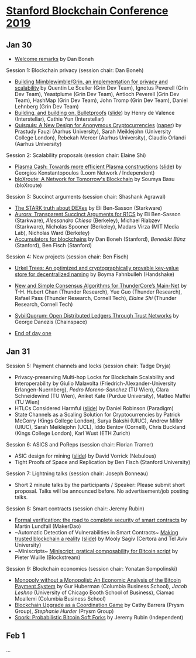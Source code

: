 # [Stanford Blockchain Conference 2019](https://cyber.stanford.edu/sbc19)

## Jan 30

* [Welcome remarks](https://www.youtube.com/watch?v=XckwEw8FyEA&t=12) by Dan Boneh

Session 1: Blockchain privacy (session chair: Dan Boneh)
* [Building Mimblewimble/Grin, an implementation for privacy and scalability](https://www.youtube.com/watch?v=XckwEw8FyEA&t=626) by Quentin Le Sceller (Grin Dev Team), Ignotus Peverell (Grin Dev Team), Yeastplume (Grin Dev Team), Antioch Peverell (Grin Dev Team), HashMap (Grin Dev Team), John Tromp (Grin Dev Team), Daniel Lehnberg (Grin Dev Team)
* [Building, and building on, Bulletproofs](https://www.youtube.com/watch?v=XckwEw8FyEA&t=2055) ([slide](https://cyber.stanford.edu/sites/default/files/bulletproofs_sbc19.pdf)) by Henry de Valence (Interstellar), Cathie Yun (Interstellar)
* [Quisquis: A New Design for Anonymous Cryptocurrencies](https://www.youtube.com/watch?v=XckwEw8FyEA&t=3967) ([paper](https://eprint.iacr.org/2018/990)) by Prastudy Fauzi (Aarhus University), Sarah Meiklejohn (University College London), Rebekah Mercer (Aarhus University), Claudio Orlandi (Aarhus University)

Session 2: Scalability proposals (session chair: Elaine Shi)
* [Plasma Cash: Towards more efficient Plasma constructions](https://youtu.be/XckwEw8FyEA?t=7816) ([slide](https://cyber.stanford.edu/sites/default/files/plasma_stanford.pdf)) by Georgios Konstantopoulos (Loom Network / Independent)
* [bloXroute: A Network for Tomorrow's Blockchain](https://youtu.be/XckwEw8FyEA?t=9360) by Soumya Basu (bloXroute)

Session 3: Succinct arguments (session chair: Shashank Agrawal)
* [The STARK truth about DEXes](https://youtu.be/XckwEw8FyEA?t=16775) by Eli Ben-Sasson (Starkware)
* [Aurora: Transparent Succinct Arguments for R1CS](https://youtu.be/XckwEw8FyEA?t=18653) by Eli Ben-Sasson (Starkware), *Alessandro Chiesa* (Berkeley), Michael Riabzev (Starkware), Nicholas Spooner (Berkeley), Madars Virza (MIT Media Lab), Nicholas Ward (Berkeley)
* [Accumulators for blockchains](https://youtu.be/XckwEw8FyEA?t=20295) by Dan Boneh (Stanford), *Benedikt Bünz* (Stanford), Ben Fisch (Stanford)

Session 4: New projects (session chair: Ben Fisch)
* [Urkel Trees: An optimized and cryptographically provable key-value store for decentralized naming](https://youtu.be/XckwEw8FyEA?t=24499) by Boyma Fahnbulleh (Handshake)
* [New and Simple Consensus Algorithms for ThunderCore’s Main-Net](https://youtu.be/XckwEw8FyEA?t=26326) by T-H. Hubert Chan (Thunder Research), Yue Guo (Thunder Research), Rafael Pass (Thunder Research, Cornell Tech), *Elaine Shi* (Thunder Research, Cornell Tech)
* [SybilQuorum: Open Distributed Ledgers Through Trust Networks](https://youtu.be/XckwEw8FyEA?t=28132) by George Danezis (Chainspace)

* [End of day one](https://www.youtube.com/watch?v=XckwEw8FyEA&t=29342)

## Jan 31

Session 5: Payment channels and locks (session chair: Tadge Dryja)
* Privacy-preserving Multi-hop Locks for Blockchain Scalability and Interoperability by Giulio Malavolta (Friedrich-Alexander-University Erlangen-Nuernberg), *Pedro Moreno-Sanchez* (TU Wien), Clara Schneidewind (TU Wien), Aniket Kate (Purdue University), Matteo Maffei (TU Wien)
* HTLCs Considered Harmful ([slide](https://cyber.stanford.edu/sites/default/files/htlcs_considered_harmful.pdf)) by Daniel Robinson (Paradigm)
* State Channels as a Scaling Solution for Cryptocurrencies by Patrick McCorry (Kings College London), Surya Bakshi (UIUC), Andrew Miller (UIUC), Sarah Meiklejohn (UCL), Iddo Bentov (Cornell), Chris Buckland (Kings College London), Karl Wust (ETH Zurich)

Session 6: ASICS and PoReps (session chair: Florian Tramer)
* ASIC design for mining ([slide](https://cyber.stanford.edu/sites/default/files/vorick_presentation.pdf)) by David Vorrick (Nebulous)
* Tight Proofs of Space and Replication by Ben Fisch (Stanford University)

Session 7: Lightning talks (session chair: Joseph Bonneau)
* Short 2 minute talks by the participants / Speaker: Please submit short proposal. Talks will be announced before. No advertisement/job posting talks.

Session 8: Smart contracts (session chair: Jeremy Rubin)
* [Formal verification: the road to complete security of smart contracts](https://www.youtube.com/watch?v=sQOfnsW6PTY&t=1487) by Martin Lundfall (MakerDao)
* ~Automatic Detection of Vulnerabilities in Smart Contracts~ [Making trusted blockchain a reality](https://www.youtube.com/watch?v=sQOfnsW6PTY&t=3481) ([slide](https://cyber.stanford.edu/sites/default/files/certora_stanfordblockchainjan31_1.pptx)) by Mooly Sagiv (Certora and Tel Aviv University)
* ~Miniscripts~ [Miniscript: pratical composability for Bitcoin script](https://www.youtube.com/watch?v=sQOfnsW6PTY&t=5213) by Pieter Wuille (Blockstream)

Session 9: Blockchain economics (session chair: Yonatan Sompolinski)
* [Monopoly without a Monopolist: An Economic Analysis of the Bitcoin Payment System](https://www.youtube.com/watch?v=sQOfnsW6PTY&t=8774) by Gur Huberman (Columbia Business School), *Jacob Leshno* (University of Chicago Booth School of Business), Ciamac Moallemi (Columbia Business School)
* [Blockchain Upgrade as a Coordination Game](https://www.youtube.com/watch?v=sQOfnsW6PTY&t=10800) by Cathy Barrera (Prysm Group), *Stephanie Hurder* (Prysm Group)
* [Spork: Probabilistic Bitcoin Soft Forks](https://www.youtube.com/watch?v=sQOfnsW6PTY&t=12447) by Jeremy Rubin (Independent)

## Feb 1

...

